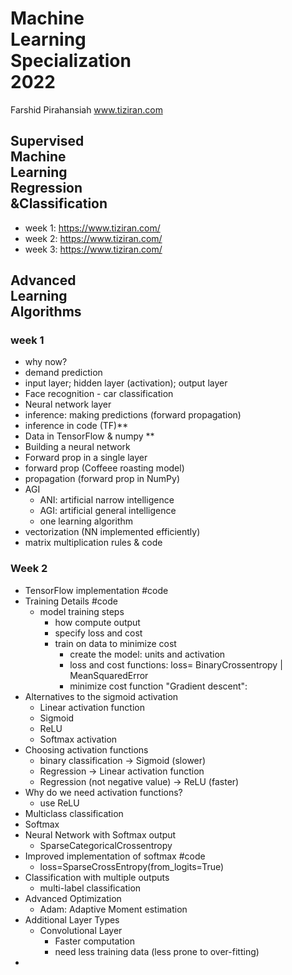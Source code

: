 # Machine <br /> Learning  <br /> Specialization <br /> 2022
Farshid Pirahansiah
www.tiziran.com

## Supervised <br /> Machine<br /> Learning<br />  Regression <br />&Classification

* week 1: https://www.tiziran.com/
* week 2: https://www.tiziran.com/
* week 3: https://www.tiziran.com/

## Advanced <br /> Learning <br /> Algorithms

### week 1

* why now?
* demand prediction
* input layer; hidden layer (activation); output layer
* Face recognition - car classification 
* Neural network layer
* inference: making predictions (forward propagation)
* inference in code (TF)**
* Data in TensorFlow & numpy **
* Building a neural network
* Forward prop in a single layer
* forward prop (Coffeee roasting model)
* propagation (forward prop in NumPy)
* AGI
	* ANI: artificial narrow intelligence
	* AGI: artificial general intelligence
	* one learning algorithm
* vectorization (NN implemented efficiently)
* matrix multiplication rules & code


### Week 2
* TensorFlow implementation #code
* Training Details #code
	* model training steps
		* how compute output
		* specify loss and cost
		* train on data to minimize cost
			* create the model: units and activation 
			* loss and cost functions: loss= BinaryCrossentropy | MeanSquaredError
			* minimize cost function "Gradient descent":  
* Alternatives to the sigmoid activation 
	* Linear activation function
	* Sigmoid
	* ReLU
	* Softmax activation 
* Choosing activation functions
	* binary classification -> Sigmoid (slower)
	* Regression -> Linear activation function
	* Regression (not negative value) -> ReLU (faster) 
* Why do we need activation functions?
	* use ReLU
* Multiclass classification
* Softmax
* Neural Network with Softmax output
	* SparseCategoricalCrossentropy
* Improved implementation of softmax  #code
	* loss=SparseCrossEntropy(from_logits=True)
* Classification with multiple outputs
	* multi-label classification
* Advanced Optimization
	* Adam: Adaptive Moment estimation 
* Additional Layer Types
	* Convolutional Layer
		* Faster computation
		* need less training data (less prone to over-fitting)
* 


